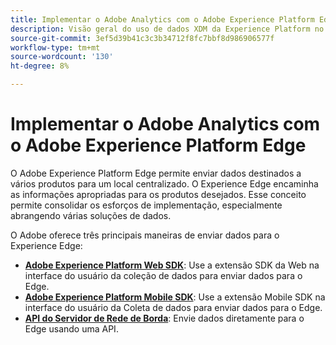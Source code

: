 ```yaml
---
title: Implementar o Adobe Analytics com o Adobe Experience Platform Edge
description: Visão geral do uso de dados XDM da Experience Platform no Adobe Analytics
source-git-commit: 3ef5d39b41c3c3b34712f8fc7bbf8d986906577f
workflow-type: tm+mt
source-wordcount: '130'
ht-degree: 8%

---
```



# Implementar o Adobe Analytics com o Adobe Experience Platform Edge

O Adobe Experience Platform Edge permite enviar dados destinados a vários produtos para um local centralizado. O Experience Edge encaminha as informações apropriadas para os produtos desejados. Esse conceito permite consolidar os esforços de implementação, especialmente abrangendo várias soluções de dados.

O Adobe oferece três principais maneiras de enviar dados para o Experience Edge:

* **[Adobe Experience Platform Web SDK](web-sdk/overview.md)**: Use a extensão SDK da Web na interface do usuário da coleção de dados para enviar dados para o Edge.
* **[Adobe Experience Platform Mobile SDK](mobile-sdk/overview.md)**: Use a extensão Mobile SDK na interface do usuário da Coleta de dados para enviar dados para o Edge.
* **[API do Servidor de Rede de Borda](edge-api/overview.md)**: Envie dados diretamente para o Edge usando uma API.
